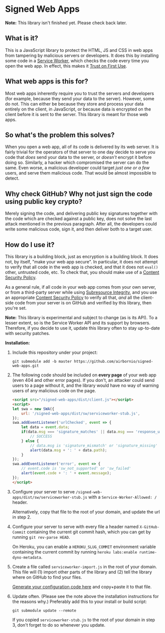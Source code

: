 # Signed Web Apps

**Note:** This library isn't finished yet. Please check back later.

## What is it?

This is a JavaScript library to protect the HTML, JS and CSS in web apps
from tampering by malicious servers or developers. It does this by
installing some code in a [Service Worker][SW], which checks the code
every time you open the web app. In effect, this makes it [Trust on
First Use][TOFU].

## What web apps is this for?

Most web apps inherently require you to trust the servers and developers
(for example, because they send your data to the server). However, some
do not. This can either be because they store and process your data
entirely on the client, in JavaScript, or because data is encrypted on
the client before it is sent to the server. This library is meant for
those web apps.

## So what's the problem this solves?

When you open a web app, all of its code is delivered by its web server.
It is fairly trivial for the operators of that server to one day decide
to serve you code that *does* send your data to the server, or *doesn't*
encrypt it before doing so. Similarly, a hacker which compromised the
server can do the same. Even worse, a malicious developer could target
*just one or a few* users, and serve them malicious code. That would be
almost impossible to detect.

## Why check GitHub? Why not just sign the code using public key crypto?

Merely signing the code, and delivering public key signatures together
with the code which are checked against a public key, does not solve the
last attack mentioned in the previous paragraph. After all, the
developers could write some malicious code, sign it, and then deliver
both to a target user.

## How do I use it?

This library is a building block, just as encryption is a building
block. It does not, by itself, "make your web app secure". In
particular, it does not attempt to verify that all code in the web app
is checked, and that it does not `eval()` other, untrusted code, etc. To
check that, you should make use of a [Content Security Policy][CSP].

As a general rule, if all code in your web app comes from your own
server, or from a third-party server while using [Subresource
Integrity][SRI], and you use an appropriate [Content Security
Policy][CSP] to verify all that, *and* all the client-side code from
your server is on GitHub and verified by this library, then you're set.

**Note:** This library is experimental and subject to change (as is its
API). To a lesser extent, so is the Service Worker API and its support
by browsers. Therefore, if you decide to use it, update this library
often to stay up-to-date with security patches.

**Installation:**

1.  Include this repository under your project:

        git submodule add -b master https://github.com/airbornio/signed-web-apps.git

2.  The following code should be included on **every page** of your web
    app (even 404 and other error pages). If you don't, an attacker
    could send users to a page without it, and the library would have no
    way of warning users of any malicious code on the page.

    ```html
    <script src="/signed-web-apps/dist/client.js"></script>
    <script>
    let swa = new SWA({
        url: '/signed-web-apps/dist/sw/serviceworker-stub.js',
    });
    swa.addEventListener('urlChecked', event => {
        let data = event.data;
        if(data.msg === 'signature_matches' || data.msg === 'response_unchanged') {
            // SUCCESS
        } else {
            // data.msg is 'signature_mismatch' or 'signature_missing' or 'network_error'
            alert(data.msg + ': ' + data.path);
        }
    });
    swa.addEventListener('error', event => {
        // event.code is 'sw_not_supported' or 'sw_failed'
        alert(event.code + ': ' + event.message);
    });
    </script>
    ```

3.  Configure your server to serve
    `/signed-web-apps/dist/sw/serviceworker-stub.js` with a
    `Service-Worker-Allowed: /` header.
    
    Alternatively, copy that file to the root of your domain, and update
    the url in step 2.

4.  Configure your server to serve with every file a header named
    `X-GitHub-Commit` containing the current git commit hash, which you
    can get by running `git rev-parse HEAD`.
    
    On Heroku, you can enable a `HEROKU_SLUG_COMMIT` environment
    variable containing the current commit by running `heroku
    labs:enable runtime-dyno-metadata`.

5.  Create a file called `serviceworker-import.js` in the root of your
    domain. This file will (1) import other parts of the library and
    (2) tell the library where on GitHub to find your files.
    
    [Generate your configuration code here][generate-config] and
    copy+paste it to that file.

6.  Update often. (Please see the note above the installation
    instructions for the reasons why.) Preferably add this to your
    install or build script:

        git submodule update --remote
    
    If you copied `serviceworker-stub.js` to the root of your domain in
    step 3, don't forget to do so whenever you update.


[SW]: https://developer.mozilla.org/docs/Web/API/Service_Worker_API
[TOFU]: https://en.wikipedia.org/wiki/Trust_on_first_use
[CSP]: https://developer.mozilla.org/docs/Web/HTTP/CSP
[SRI]: https://developer.mozilla.org/docs/Web/Security/Subresource_Integrity
[generate-config]: https://airbornio.github.io/signed-web-apps/generate-config.html